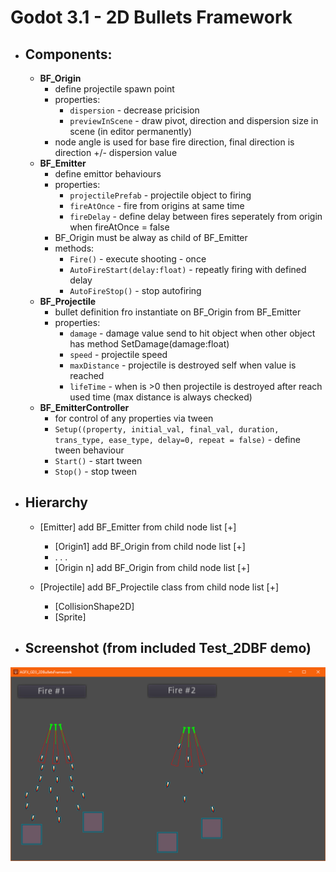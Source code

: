 # Godot 3.1 - 2D Bullets Framework 

- ## Components:
    - **BF_Origin**
        - define projectile spawn point
        - properties:
            - `dispersion` - decrease pricision
            - `previewInScene` - draw pivot, direction and dispersion size in scene (in editor permanently)
        - node angle is used for base fire direction, final direction is direction +/- dispersion value
    - **BF_Emitter**
        - define emittor behaviours
        - properties:
            - `projectilePrefab` - projectile object to firing
            - `fireAtOnce` - fire from origins at same time
            - `fireDelay` - define delay between fires seperately from origin when fireAtOnce = false
        - BF_Origin must be alway as child of BF_Emitter
        - methods:
            - `Fire()` - execute shooting - once
            - `AutoFireStart(delay:float)` - repeatly firing with defined delay
            - `AutoFireStop()` - stop autofiring
    - **BF_Projectile**
        - bullet definition fro instantiate on BF_Origin from BF_Emitter
        - properties:
            - `damage` - damage value send to hit object when other object has method SetDamage(damage:float)
            - `speed` - projectile speed
            - `maxDistance` - projectile is destroyed self when value is reached
            - `lifeTime` - when is >0 then projectile is destroyed after reach used time (max distance is always checked)
    - **BF_EmitterController**
        - for control of any properties via tween
        - `Setup((property, initial_val, final_val, duration, trans_type, ease_type, delay=0, repeat = false)` - define tween behaviour
        - `Start()` - start tween
        - `Stop()` - stop tween

- ## Hierarchy
    - [Emitter] add BF_Emitter from child node list [+]
        - [Origin1] add BF_Origin from child node list [+]
        - . . .
        - [Origin n] add BF_Origin from child node list [+]

    - [Projectile] add BF_Projectile class from child node list [+]
        - [CollisionShape2D]
        - [Sprite]

- ## Screenshot (from included **Test_2DBF** demo)

![Alt text](Screenshot/Godot_v3.1.1-stable_win64_2019-07-06_18-53-15.png?raw=true "PREVIEW")
